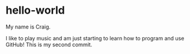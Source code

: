 # hello-world

My name is Craig.

I like to play music and am just starting to learn how to program and use GitHub!
This is my second commit.

